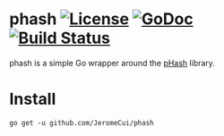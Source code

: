 phash [![License](http://img.shields.io/:license-gpl3-blue.svg)](http://www.gnu.org/licenses/gpl-3.0.html) [![GoDoc](http://godoc.org/github.com/opennota/phash?status.svg)](http://godoc.org/github.com/opennota/phash) [![Build Status](https://travis-ci.org/opennota/phash.png?branch=master)](https://travis-ci.org/opennota/phash)
=====

phash is a simple Go wrapper around the [pHash](http://www.phash.org) library.

# Install

    go get -u github.com/JeromeCui/phash
